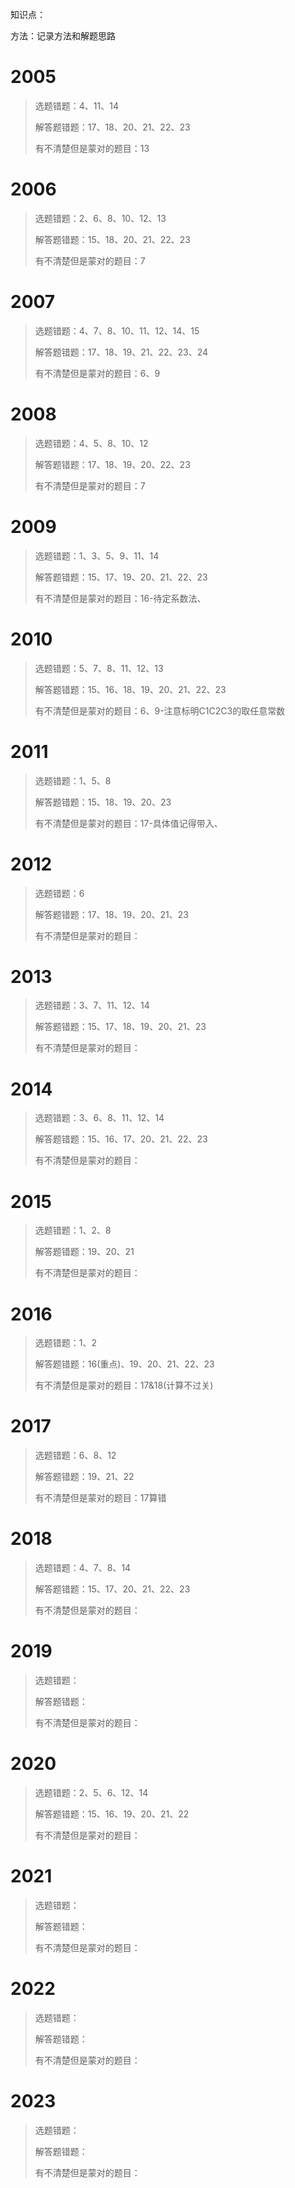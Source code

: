 知识点：

方法：记录方法和解题思路

# 2005

> 选题错题：4、11、14
>
> 解答题错题：17、18、20、21、22、23
>
> 有不清楚但是蒙对的题目：13

# 2006

> 选题错题：2、6、8、10、12、13
>
> 解答题错题：15、18、20、21、22、23
>
> 有不清楚但是蒙对的题目：7

# 2007

> 选题错题：4、7、8、10、11、12、14、15
>
> 解答题错题：17、18、19、21、22、23、24
>
> 有不清楚但是蒙对的题目：6、9

# 2008

> 选题错题：4、5、8、10、12
>
> 解答题错题：17、18、19、20、22、23
>
> 有不清楚但是蒙对的题目：7

# 2009

> 选题错题：1、3、5、9、11、14
>
> 解答题错题：15、17、19、20、21、22、23
>
> 有不清楚但是蒙对的题目：16-待定系数法、

# 2010

> 选题错题：5、7、8、11、12、13
>
> 解答题错题：15、16、18、19、20、21、22、23
>
> 有不清楚但是蒙对的题目：6、9-注意标明C1C2C3的取任意常数



# 2011

> 选题错题：1、5、8
>
> 解答题错题：15、18、19、20、23
>
> 有不清楚但是蒙对的题目：17-具体值记得带入、



# 2012 

> 选题错题：6
>
> 解答题错题：17、18、19、20、21、23
>
> 有不清楚但是蒙对的题目：



# 2013

> 选题错题：3、7、11、12、14
>
> 解答题错题：15、17、18、19、20、21、23
>
> 有不清楚但是蒙对的题目：



# 2014

> 选题错题：3、6、8、11、12、14
>
> 解答题错题：15、16、17、20、21、22、23
>
> 有不清楚但是蒙对的题目：

# 2015

> 选题错题：1、2、8
>
> 解答题错题：19、20、21
>
> 有不清楚但是蒙对的题目：

# 2016

> 选题错题：1、2
>
> 解答题错题：16(重点)、19、20、21、22、23
>
> 有不清楚但是蒙对的题目：17&18(计算不过关)

# 2017

> 选题错题：6、8、12
>
> 解答题错题：19、21、22
>
> 有不清楚但是蒙对的题目：17算错

# 2018

> 选题错题：4、7、8、14
>
> 解答题错题：15、17、20、21、22、23
>
> 有不清楚但是蒙对的题目：

# 2019 

> 选题错题：
>
> 解答题错题：
>
> 有不清楚但是蒙对的题目：

# 2020

> 选题错题：2、5、6、12、14
>
> 解答题错题：15、16、19、20、21、22
>
> 有不清楚但是蒙对的题目：

# 2021

> 选题错题：
>
> 解答题错题：
>
> 有不清楚但是蒙对的题目：

# 2022

> 选题错题：
>
> 解答题错题：
>
> 有不清楚但是蒙对的题目：

# 2023

> 选题错题：
>
> 解答题错题：
>
> 有不清楚但是蒙对的题目：



